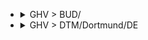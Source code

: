 
- <details><summary>GHV > BUD/</summary>

  |TOTAL_PRICE|STAY_DAYS|FROM>TO|DATE|PRICE|TO>FROM|DATE|PRICE|
  |---|---|---|---|---|---|---|---|
  |195.0|5|GHV > BUD/|2025-06-04|94.0|BUD/ > GHV|2025-06-09|101.0|
  |195.0|2|GHV > BUD/|2025-06-18|94.0|BUD/ > GHV|2025-06-20|101.0|
  |202.0|5|GHV > BUD/|2025-05-23|101.0|BUD/ > GHV|2025-05-28|101.0|
  |202.0|4|GHV > BUD/|2025-06-16|101.0|BUD/ > GHV|2025-06-20|101.0|
  |206.0|2|GHV > BUD/|2025-06-25|99.0|BUD/ > GHV|2025-06-27|107.0|
  |206.0|5|GHV > BUD/|2025-07-04|99.0|BUD/ > GHV|2025-07-09|107.0|
  |206.0|5|GHV > BUD/|2025-07-16|99.0|BUD/ > GHV|2025-07-21|107.0|
  |206.0|2|GHV > BUD/|2025-07-23|99.0|BUD/ > GHV|2025-07-25|107.0|
  |206.0|5|GHV > BUD/|2025-08-06|99.0|BUD/ > GHV|2025-08-11|107.0|
  |206.0|4|GHV > BUD/|2025-08-11|99.0|BUD/ > GHV|2025-08-15|107.0|
  |214.0|3|GHV > BUD/|2025-07-18|107.0|BUD/ > GHV|2025-07-21|107.0|
  |214.0|4|GHV > BUD/|2025-07-21|107.0|BUD/ > GHV|2025-07-25|107.0|
  |214.0|2|GHV > BUD/|2025-08-13|107.0|BUD/ > GHV|2025-08-15|107.0|
  |214.0|5|GHV > BUD/|2025-08-13|107.0|BUD/ > GHV|2025-08-18|107.0|
  |214.0|3|GHV > BUD/|2025-08-15|107.0|BUD/ > GHV|2025-08-18|107.0|
  |214.0|5|GHV > BUD/|2025-08-15|107.0|BUD/ > GHV|2025-08-20|107.0|
  |214.0|5|GHV > BUD/|2025-08-20|107.0|BUD/ > GHV|2025-08-25|107.0|
  |214.0|3|GHV > BUD/|2025-08-22|107.0|BUD/ > GHV|2025-08-25|107.0|
  |214.0|5|GHV > BUD/|2025-08-22|107.0|BUD/ > GHV|2025-08-27|107.0|
  |224.0|2|GHV > BUD/|2025-07-07|117.0|BUD/ > GHV|2025-07-09|107.0|
  |224.0|3|GHV > BUD/|2025-08-08|117.0|BUD/ > GHV|2025-08-11|107.0|
  |224.0|3|GHV > BUD/|2025-08-29|117.0|BUD/ > GHV|2025-09-01|107.0|
  |224.0|5|GHV > BUD/|2025-08-29|117.0|BUD/ > GHV|2025-09-03|107.0|
  |229.0|2|GHV > BUD/|2025-05-21|101.0|BUD/ > GHV|2025-05-23|128.0|
  |229.0|2|GHV > BUD/|2025-05-26|128.0|BUD/ > GHV|2025-05-28|101.0|
  |229.0|2|GHV > BUD/|2025-05-28|101.0|BUD/ > GHV|2025-05-30|128.0|
  |229.0|5|GHV > BUD/|2025-05-28|101.0|BUD/ > GHV|2025-06-02|128.0|
  |236.0|5|GHV > BUD/|2025-07-09|99.0|BUD/ > GHV|2025-07-14|137.0|
  |236.0|5|GHV > BUD/|2025-07-23|99.0|BUD/ > GHV|2025-07-28|137.0|
  |236.0|2|GHV > BUD/|2025-08-06|99.0|BUD/ > GHV|2025-08-08|137.0|
  |236.0|2|GHV > BUD/|2025-08-11|99.0|BUD/ > GHV|2025-08-13|137.0|
  |238.0|3|GHV > BUD/|2025-05-30|110.0|BUD/ > GHV|2025-06-02|128.0|
  |244.0|3|GHV > BUD/|2025-07-11|107.0|BUD/ > GHV|2025-07-14|137.0|
  |244.0|3|GHV > BUD/|2025-07-25|107.0|BUD/ > GHV|2025-07-28|137.0|
  |244.0|2|GHV > BUD/|2025-08-20|107.0|BUD/ > GHV|2025-08-22|137.0|
  |247.0|5|GHV > BUD/|2025-05-09|146.0|BUD/ > GHV|2025-05-14|101.0|
  |247.0|2|GHV > BUD/|2025-05-14|146.0|BUD/ > GHV|2025-05-16|101.0|
  |247.0|5|GHV > BUD/|2025-05-16|146.0|BUD/ > GHV|2025-05-21|101.0|
  |247.0|2|GHV > BUD/|2025-05-19|146.0|BUD/ > GHV|2025-05-21|101.0|
  |247.0|2|GHV > BUD/|2025-06-11|146.0|BUD/ > GHV|2025-06-13|101.0|
  |254.0|2|GHV > BUD/|2025-06-30|137.0|BUD/ > GHV|2025-07-02|117.0|
  |254.0|5|GHV > BUD/|2025-08-08|117.0|BUD/ > GHV|2025-08-13|137.0|
  |256.0|4|GHV > BUD/|2025-05-26|128.0|BUD/ > GHV|2025-05-30|128.0|
  |256.0|5|GHV > BUD/|2025-06-25|99.0|BUD/ > GHV|2025-06-30|157.0|
  |256.0|5|GHV > BUD/|2025-07-02|99.0|BUD/ > GHV|2025-07-07|157.0|
  |256.0|3|GHV > BUD/|2025-07-04|99.0|BUD/ > GHV|2025-07-07|157.0|
  |256.0|2|GHV > BUD/|2025-07-09|99.0|BUD/ > GHV|2025-07-11|157.0|
  |256.0|2|GHV > BUD/|2025-07-16|99.0|BUD/ > GHV|2025-07-18|157.0|
  |264.0|5|GHV > BUD/|2025-07-11|107.0|BUD/ > GHV|2025-07-16|157.0|
  |264.0|2|GHV > BUD/|2025-08-27|157.0|BUD/ > GHV|2025-08-29|107.0|
  |264.0|5|GHV > BUD/|2025-08-27|157.0|BUD/ > GHV|2025-09-01|107.0|
  |274.0|3|GHV > BUD/|2025-05-09|146.0|BUD/ > GHV|2025-05-12|128.0|
  |274.0|4|GHV > BUD/|2025-05-19|146.0|BUD/ > GHV|2025-05-23|128.0|
  |274.0|2|GHV > BUD/|2025-06-16|101.0|BUD/ > GHV|2025-06-18|173.0|
  |274.0|4|GHV > BUD/|2025-07-07|117.0|BUD/ > GHV|2025-07-11|157.0|
  |274.0|2|GHV > BUD/|2025-07-30|137.0|BUD/ > GHV|2025-08-01|137.0|
  |286.0|2|GHV > BUD/|2025-07-02|99.0|BUD/ > GHV|2025-07-04|187.0|
  |292.0|2|GHV > BUD/|2025-05-12|191.0|BUD/ > GHV|2025-05-14|101.0|
  |292.0|4|GHV > BUD/|2025-05-12|191.0|BUD/ > GHV|2025-05-16|101.0|
  |292.0|5|GHV > BUD/|2025-05-14|146.0|BUD/ > GHV|2025-05-19|146.0|
  |292.0|3|GHV > BUD/|2025-05-16|146.0|BUD/ > GHV|2025-05-19|146.0|
  |292.0|5|GHV > BUD/|2025-05-21|101.0|BUD/ > GHV|2025-05-26|191.0|
  |292.0|3|GHV > BUD/|2025-05-23|101.0|BUD/ > GHV|2025-05-26|191.0|
  |294.0|4|GHV > BUD/|2025-07-28|157.0|BUD/ > GHV|2025-08-01|137.0|
  |294.0|5|GHV > BUD/|2025-08-01|157.0|BUD/ > GHV|2025-08-06|137.0|
  |301.0|5|GHV > BUD/|2025-06-18|94.0|BUD/ > GHV|2025-06-23|207.0|
  |304.0|5|GHV > BUD/|2025-06-27|187.0|BUD/ > GHV|2025-07-02|117.0|
  |314.0|5|GHV > BUD/|2025-07-25|107.0|BUD/ > GHV|2025-07-30|207.0|
  |324.0|4|GHV > BUD/|2025-06-30|137.0|BUD/ > GHV|2025-07-04|187.0|
  |335.0|5|GHV > BUD/|2025-05-07|207.0|BUD/ > GHV|2025-05-12|128.0|
  |344.0|3|GHV > BUD/|2025-06-27|187.0|BUD/ > GHV|2025-06-30|157.0|
  |344.0|2|GHV > BUD/|2025-07-14|187.0|BUD/ > GHV|2025-07-16|157.0|
  |344.0|4|GHV > BUD/|2025-07-14|187.0|BUD/ > GHV|2025-07-18|157.0|
  |344.0|5|GHV > BUD/|2025-07-18|107.0|BUD/ > GHV|2025-07-23|237.0|
  |344.0|2|GHV > BUD/|2025-07-21|107.0|BUD/ > GHV|2025-07-23|237.0|
  |344.0|2|GHV > BUD/|2025-08-04|207.0|BUD/ > GHV|2025-08-06|137.0|
  |344.0|4|GHV > BUD/|2025-08-04|207.0|BUD/ > GHV|2025-08-08|137.0|
  |358.0|2|GHV > BUD/|2025-06-09|257.0|BUD/ > GHV|2025-06-11|101.0|
  |358.0|4|GHV > BUD/|2025-06-09|257.0|BUD/ > GHV|2025-06-13|101.0|
  |364.0|2|GHV > BUD/|2025-07-28|157.0|BUD/ > GHV|2025-07-30|207.0|
  |364.0|2|GHV > BUD/|2025-08-18|257.0|BUD/ > GHV|2025-08-20|107.0|
  |380.0|3|GHV > BUD/|2025-06-20|173.0|BUD/ > GHV|2025-06-23|207.0|
  |394.0|4|GHV > BUD/|2025-08-18|257.0|BUD/ > GHV|2025-08-22|137.0|
  |411.0|2|GHV > BUD/|2025-06-04|94.0|BUD/ > GHV|2025-06-06|317.0|
  |424.0|4|GHV > BUD/|2025-06-23|317.0|BUD/ > GHV|2025-06-27|107.0|
  |424.0|5|GHV > BUD/|2025-07-30|137.0|BUD/ > GHV|2025-08-04|287.0|
  |430.0|5|GHV > BUD/|2025-06-20|173.0|BUD/ > GHV|2025-06-25|257.0|
  |433.0|5|GHV > BUD/|2025-06-11|146.0|BUD/ > GHV|2025-06-16|287.0|
  |444.0|3|GHV > BUD/|2025-08-01|157.0|BUD/ > GHV|2025-08-04|287.0|
  |468.0|3|GHV > BUD/|2025-06-06|367.0|BUD/ > GHV|2025-06-09|101.0|
  |468.0|5|GHV > BUD/|2025-06-06|367.0|BUD/ > GHV|2025-06-11|101.0|
  |490.0|4|GHV > BUD/|2025-06-02|173.0|BUD/ > GHV|2025-06-06|317.0|
  |527.0|5|GHV > BUD/|2025-05-30|110.0|BUD/ > GHV|2025-06-04|417.0|
  |540.0|5|GHV > BUD/|2025-06-13|367.0|BUD/ > GHV|2025-06-18|173.0|
  |574.0|2|GHV > BUD/|2025-06-23|317.0|BUD/ > GHV|2025-06-25|257.0|
  |590.0|2|GHV > BUD/|2025-06-02|173.0|BUD/ > GHV|2025-06-04|417.0|
  |654.0|3|GHV > BUD/|2025-06-13|367.0|BUD/ > GHV|2025-06-16|287.0|
  |704.0|2|GHV > BUD/|2025-08-25|597.0|BUD/ > GHV|2025-08-27|107.0|
  |704.0|4|GHV > BUD/|2025-08-25|597.0|BUD/ > GHV|2025-08-29|107.0|

  </details>

- <details><summary>GHV > DTM/Dortmund/DE</summary>

  |TOTAL_PRICE|STAY_DAYS|FROM>TO|DATE|PRICE|TO>FROM|DATE|PRICE|
  |---|---|---|---|---|---|---|---|
  |229.0|3|GHV > DTM/Dortmund/DE|2025-06-13|101.0|DTM/Dortmund/DE > GHV|2025-06-16|128.0|
  |235.0|3|GHV > DTM/Dortmund/DE|2025-06-20|128.0|DTM/Dortmund/DE > GHV|2025-06-23|107.0|
  |274.0|3|GHV > DTM/Dortmund/DE|2025-05-30|173.0|DTM/Dortmund/DE > GHV|2025-06-02|101.0|
  |274.0|3|GHV > DTM/Dortmund/DE|2025-06-06|128.0|DTM/Dortmund/DE > GHV|2025-06-09|146.0|
  |292.0|3|GHV > DTM/Dortmund/DE|2025-05-23|146.0|DTM/Dortmund/DE > GHV|2025-05-26|146.0|
  |319.0|4|GHV > DTM/Dortmund/DE|2025-05-26|173.0|DTM/Dortmund/DE > GHV|2025-05-30|146.0|
  |319.0|4|GHV > DTM/Dortmund/DE|2025-06-16|173.0|DTM/Dortmund/DE > GHV|2025-06-20|146.0|
  |391.0|3|GHV > DTM/Dortmund/DE|2025-05-16|218.0|DTM/Dortmund/DE > GHV|2025-05-19|173.0|
  |409.0|4|GHV > DTM/Dortmund/DE|2025-06-09|236.0|DTM/Dortmund/DE > GHV|2025-06-13|173.0|
  |414.0|4|GHV > DTM/Dortmund/DE|2025-06-23|257.0|DTM/Dortmund/DE > GHV|2025-06-27|157.0|
  |454.0|4|GHV > DTM/Dortmund/DE|2025-05-19|218.0|DTM/Dortmund/DE > GHV|2025-05-23|236.0|
  |504.0|4|GHV > DTM/Dortmund/DE|2025-06-30|187.0|DTM/Dortmund/DE > GHV|2025-07-04|317.0|
  |563.0|3|GHV > DTM/Dortmund/DE|2025-05-09|417.0|DTM/Dortmund/DE > GHV|2025-05-12|146.0|
  |584.0|3|GHV > DTM/Dortmund/DE|2025-07-04|117.0|DTM/Dortmund/DE > GHV|2025-07-07|467.0|
  |590.0|4|GHV > DTM/Dortmund/DE|2025-06-02|417.0|DTM/Dortmund/DE > GHV|2025-06-06|173.0|
  |604.0|3|GHV > DTM/Dortmund/DE|2025-06-27|417.0|DTM/Dortmund/DE > GHV|2025-06-30|187.0|
  |640.0|4|GHV > DTM/Dortmund/DE|2025-05-12|467.0|DTM/Dortmund/DE > GHV|2025-05-16|173.0|
  |654.0|4|GHV > DTM/Dortmund/DE|2025-07-07|107.0|DTM/Dortmund/DE > GHV|2025-07-11|547.0|
  |704.0|4|GHV > DTM/Dortmund/DE|2025-07-14|157.0|DTM/Dortmund/DE > GHV|2025-07-18|547.0|
  |784.0|4|GHV > DTM/Dortmund/DE|2025-07-21|317.0|DTM/Dortmund/DE > GHV|2025-07-25|467.0|

  </details>
